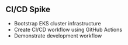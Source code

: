 ## CI/CD Spike
- Bootstrap EKS cluster infrastructure
- Create CI/CD workflow using GitHub Actions
- Demonstrate development workflow 
  